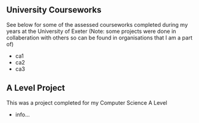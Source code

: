 ## University Courseworks
See below for some of the assessed courseworks completed during my years at the University of Exeter (Note: some projects were done in collaberation with others so can be found in organisations that I am a part of)

- ca1
- ca2
- ca3

## A Level Project
This was a project completed for my Computer Science A Level

- info...
